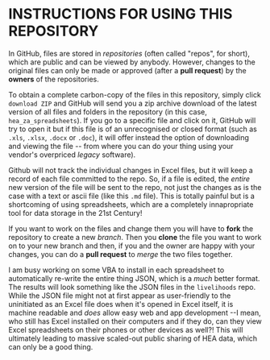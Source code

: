 # INSTRUCTIONS FOR USING THIS REPOSITORY

In GitHub, files are stored in _repositories_ (often called "repos", for short), which are public and can be viewed by anybody. However, changes to the original files can only be made or approved (after a **pull request**) by the **owners** of the repositories.

To obtain a complete carbon-copy of the files in this repository, simply click `download ZIP` and GitHub will send you a zip archive download of the latest version of all files and folders in the repository (in this case, `hea_za_spreadsheets`). If you go to a specific file and click on it, GitHub will try to open it but if this file is of an unrecognised or closed format (such as `.xls`, `.xlsx`, `.docx` or `.doc`), it will offer instead the option of downloading and viewing the file -- from where you can do your thing using your vendor's overpriced _legacy_ software).

Github will not track the individual changes in Excel files, but it will keep a record of each file committed to the repo. So, if a file is edited, the _entire_ new version of the file will be sent to the repo, not just the changes as is the case with a text or ascii file (like this `.md` file). This is totally painful but is a shortcoming of using spreadsheets, which are a completely innapropriate tool for data storage in the 21st Century!

If you want to work on the files and change them you will have to **fork** the repository to create a new _branch_. Then you **clone** the file you want to work on to your new branch and then, if you and the owner are happy with your changes, you can do a **pull request** to _merge_ the two files together.

I am busy working on some VBA to install in each spreadsheet to automatically re-write the entire thing JSON, which is a _much_ better format. The results will look something like the JSON files in the `livelihoods` repo. While the JSON file might not at first appear as user-friendly to the uninitiated as an Excel file does when it's opened in Excel itself, it is machine readable and _does_ allow easy web and app development --I mean, who still has Excel installed on their computers and if they do, can they view Excel spreadsheets on their phones or other devices as well?! This will ultimately leading to massive scaled-out public sharing of HEA data, which can only be a good thing.
